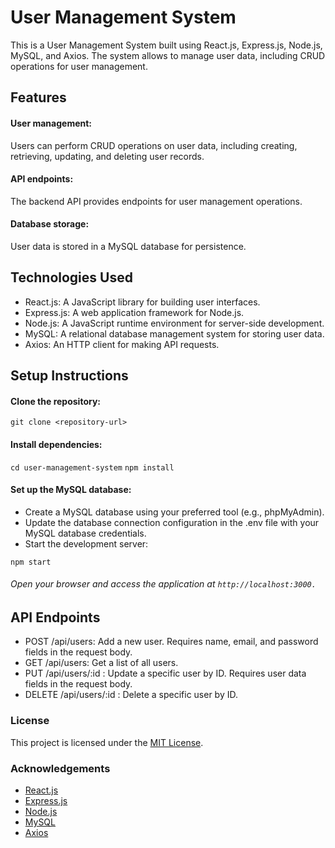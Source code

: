 # User Management System
This is a User Management System built using React.js, Express.js, Node.js, MySQL, and Axios. The system allows to manage user data, including CRUD operations for user management.

## Features
  #### User management: 
   Users can perform CRUD operations on user data, including creating, retrieving, updating, and deleting user records.
  #### API endpoints: 
  The backend API provides endpoints for user management operations.
  #### Database storage: 
  User data is stored in a MySQL database for persistence.

## Technologies Used
- React.js: A JavaScript library for building user interfaces.
- Express.js: A web application framework for Node.js.
- Node.js: A JavaScript runtime environment for server-side development.
- MySQL: A relational database management system for storing user data.
- Axios: An HTTP client for making API requests.

## Setup Instructions
   
  #### Clone the repository:
  `git clone <repository-url>`

  #### Install dependencies:
  `cd user-management-system`
   `npm install`

  #### Set up the MySQL database:

 - Create a MySQL database using your preferred tool (e.g., phpMyAdmin).
 - Update the database connection configuration in the .env file with your MySQL database credentials.
 - Start the development server:

`npm start`
###### Open your browser and access the application at `http://localhost:3000.`

## API Endpoints
- POST /api/users: Add a new user. Requires name, email, and password fields in the request body.
- GET /api/users: Get a list of all users.
- PUT /api/users/:id : Update a specific user by ID. Requires user data fields in the request body.
- DELETE /api/users/:id : Delete a specific user by ID.

### License
This project is licensed under the [MIT License](https://opensource.org/license/mit/).

### Acknowledgements
- [React.js](https://react.dev/learn)
- [Express.js](https://devdocs.io/express/)
- [Node.js](https://nodejs.org/en/docs)
- [MySQL](https://dev.mysql.com/doc/refman/8.0/en/)
- [Axios](https://axios-http.com/docs/intro)
  
